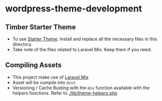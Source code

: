 # wordpress-theme-development

## Timber Starter Theme

* To use [Starter Theme](https://github.com/timber/starter-theme). Install and replace all the necessary files in this directory.
* Take note of the files related to Laravel Mix. Keep them if you need.


## Compiling Assets

* This project make use of [Laravel Mix](https://laravel.com/docs/master/mix)
* Asset will be compile into `dist`.
* Versioning / Cache Busting with the `mix` function available with the helpers functions. Refer to [./lib/theme-helpers.php](./lib/theme-helpers.php)
